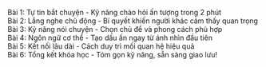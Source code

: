 Bài 1: Tự tin bắt chuyện - Kỹ năng chào hỏi ấn tượng trong 2 phút  
Bài 2: Lắng nghe chủ động - Bí quyết khiến người khác cảm thấy quan trọng  
Bài 3: Kỹ năng nói chuyện - Chọn chủ đề và phong cách phù hợp  
Bài 4: Ngôn ngữ cơ thể - Tạo dấu ấn ngay từ ánh nhìn đầu tiên  
Bài 5: Kết nối lâu dài - Cách duy trì mối quan hệ hiệu quả  
Bài 6: Tổng kết khóa học - Tóm gọn kỹ năng, sẵn sàng giao lưu!